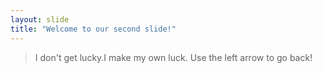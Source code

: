 ```yaml
---
layout: slide
title: "Welcome to our second slide!"
---
```

> I don't get lucky.I make my own luck.
Use the left arrow to go back!
